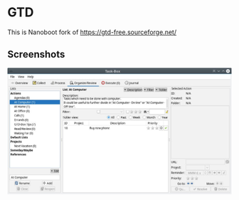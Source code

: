 # GTD

This is Nanoboot fork of https://gtd-free.sourceforge.net/

## Screenshots

![screenshot of application "Task Libre"](screenshot.jpg)
